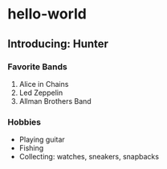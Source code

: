 # hello-world
## Introducing: **Hunter**
### Favorite Bands
1. Alice in Chains
2. Led Zeppelin
3. Allman Brothers Band
### Hobbies
- Playing guitar
- Fishing
- Collecting: watches, sneakers, snapbacks
